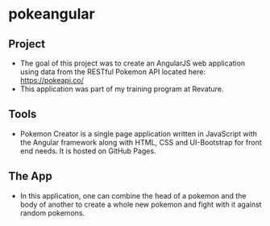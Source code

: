 # pokeangular

## Project
* The goal of this project was to create an AngularJS web application using data from the RESTful Pokemon API located here: https://pokeapi.co/
* This application was part of my training program at Revature.

## Tools
* Pokemon Creator is a single page application written in JavaScript with the Angular framework along with HTML, CSS and UI-Bootstrap for front end needs. It is hosted on GitHub Pages. 

## The App
* In this application, one can combine the head of a pokemon and the body of another to create a whole new pokemon and fight with it against random pokemons.




